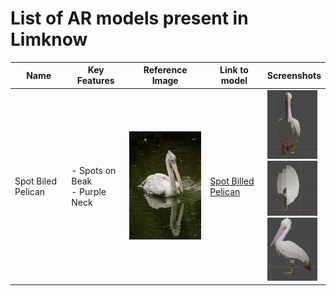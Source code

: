 # List of AR models present in **Limknow**

| Name | Key Features | Reference Image | Link to model | Screenshots|
| --- | --- | --- | --- | --- |
| Spot Biled Pelican | - Spots on Beak <br> - Purple Neck | ![](Models/Spot%20Biled%20Pelican/spotbiledpelican.jpeg) | [Spot Billed Pelican](Models/Spot%20Biled%20Pelican/SpotBilledPelican.glb ) | <img src="Models/Spot%20Biled%20Pelican/front-spot-billed-pelican.png" width=80px> <br> <img src="Models/Spot%20Biled%20Pelican/top-spot-billed-pelican.png" width=80px> <br> <img src="Models/Spot%20Biled%20Pelican/side-spot-billed-pelican.png" width=80px>
